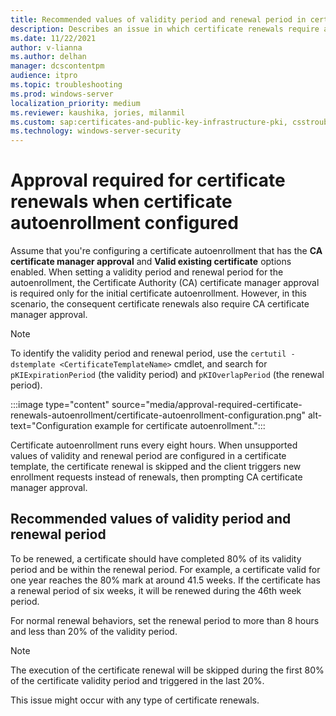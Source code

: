 ```yaml
---
title: Recommended values of validity period and renewal period in certificate templates
description: Describes an issue in which certificate renewals require approvals when certificate autoenrollment is configured. Recommend values of the validity period and renewal period in certificate templates.
ms.date: 11/22/2021
author: v-lianna
ms.author: delhan
manager: dcscontentpm
audience: itpro
ms.topic: troubleshooting
ms.prod: windows-server
localization_priority: medium
ms.reviewer: kaushika, jories, milanmil
ms.custom: sap:certificates-and-public-key-infrastructure-pki, csstroubleshoot
ms.technology: windows-server-security
---
```

# Approval required for certificate renewals when certificate autoenrollment configured

Assume that you're configuring a certificate autoenrollment that has the **CA certificate manager approval** and **Valid existing certificate** options enabled. When setting a validity period and renewal period for the autoenrollment, the Certificate Authority (CA) certificate manager approval is required only for the initial certificate autoenrollment. However, in this scenario, the consequent certificate renewals also require CA certificate manager approval.

> [!NOTE]
> To identify the validity period and renewal period, use the `certutil -dstemplate <CertificateTemplateName>` cmdlet, and search for `pKIExpirationPeriod` (the validity period) and `pKIOverlapPeriod` (the renewal period).

:::image type="content" source="media/approval-required-certificate-renewals-autoenrollment/certificate-autoenrollment-configuration.png" alt-text="Configuration example for certificate autoenrollment.":::

Certificate autoenrollment runs every eight hours. When unsupported values of validity and renewal period are configured in a certificate template, the certificate renewal is skipped and the client triggers new enrollment requests instead of renewals, then prompting CA certificate manager approval.

## Recommended values of validity period and renewal period

To be renewed, a certificate should have completed 80% of its validity period and be within the renewal period. For example, a certificate valid for one year reaches the 80% mark at around 41.5 weeks. If the certificate has a renewal period of six weeks, it will be renewed during the 46th week period.

For normal renewal behaviors, set the renewal period to more than 8 hours and less than 20% of the validity period.

> [!NOTE]
> The execution of the certificate renewal will be skipped during the first 80% of the certificate validity period and triggered in the last 20%.

This issue might occur with any type of certificate renewals.
